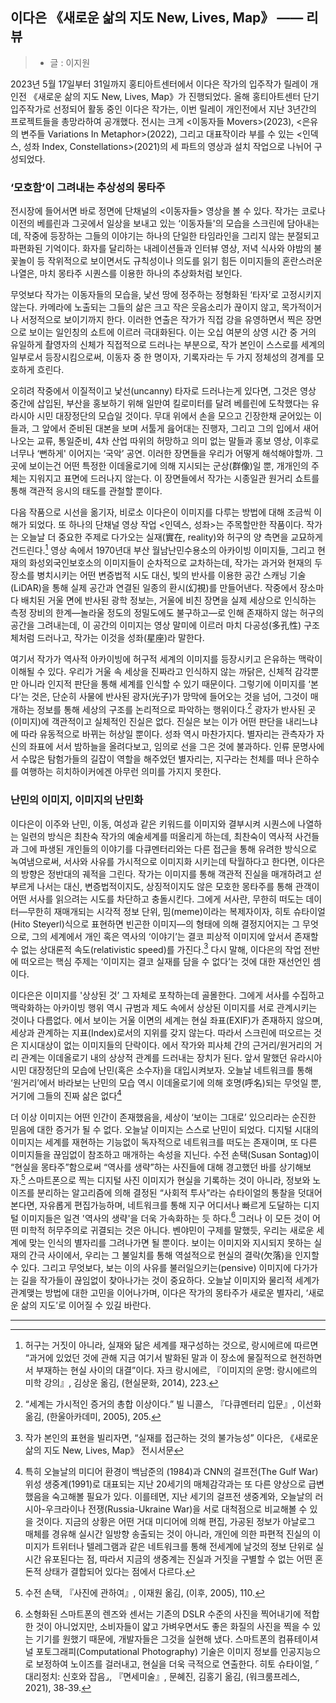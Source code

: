 이다은 《새로운 삶의 지도 New, Lives, Map》 —— 리뷰
---

>- 글 : 이지원


2023년 5월 17일부터 31일까지 홍티아트센터에서 이다은 작가의 입주작가 릴레이 개인전 《새로운 삶의 지도 New, Lives, Map》가 진행되었다. 올해 홍티아트센터 단기 입주작가로 선정되어 활동 중인 이다은 작가는, 이번 릴레이 개인전에서 지난 3년간의 프로젝트들을 총망라하여 공개했다. 전시는 크게 <이동자들 Movers>(2023), <은유의 변주들 Variations In Metaphor>(2022), 그리고 대표작이라 부를 수 있는 <인덱스, 성좌 Index, Constellations>(2021)의 세 파트의 영상과 설치 작업으로 나뉘어 구성되었다.

### **‘모호함’이 그려내는 추상성의 몽타주** 

전시장에 들어서면 바로 정면에 단채널의 <이동자들> 영상을 볼 수 있다. 작가는 코로나 이전의 베를린과 그곳에서 일상을 보내고 있는 ‘이동자들'의 모습을 스크린에 담아내는데, 작중에 등장하는 그들의 이야기는 하나의 단일한 타임라인을 그리지 않는 분절되고 파편화된 기억이다. 화자를 달리하는 내레이션들과 인터뷰 영상, 저녁 식사와 야밤의 불꽃놀이 등 작위적으로 보이면서도 규칙성이나 의도를 읽기 힘든 이미지들의 혼란스러운 나열은, 마치 몽타주 시퀀스를 이용한 하나의 추상화처럼 보인다.

무엇보다 작가는 이동자들의 모습을, 낯선 땅에 정주하는 정형화된 ‘타자’로 고정시키지 않는다. 카메라에 노출되는 그들의 삶은 크고 작은 웃음소리가 끊이지 않고, 목가적이거나 서정적으로 보이기까지 한다. 이러한 연출은 작가가 직접 강을 유영하면서 찍은 장면으로 보이는 일인칭의 쇼트에 이르러 극대화된다. 이는 오십 여분의 상영 시간 중 거의 유일하게 촬영자의 신체가 직접적으로 드러나는 부분으로, 작가 본인이 스스로를 세계의 일부로서 등장시킴으로써, 이동자 중 한 명이자, 기록자라는 두 가지 정체성의 경계를 모호하게 흐린다.

오히려 작중에서 이질적이고 낯선(uncanny) 타자로 드러나는게 있다면, 그것은 영상 중간에 삽입된, 부산을 홍보하기 위해 일만여 킬로미터를 달려 베를린에 도착했다는 유라시아 시민 대장정단의 모습일 것이다. 무대 위에서 손을 모으고 긴장한채 굳어있는 이들과, 그 앞에서 준비된 대본을 보며 서툴게 읊어대는 진행자, 그리고 그의 입에서 새어나오는 교류, 통일준비, 4차 산업 따위의 허망하고 의미 없는 말들과 홍보 영상, 이후로 너무나 ‘뻔하게' 이어지는 ‘국악’ 공연. 이러한 장면들을 우리가 어떻게 해석해야할까. 그곳에 보이는건 어떤 특정한 이데올로기에 의해 지시되는 군상(群像)일 뿐, 개개인의 주체는 지워지고 표면에 드러나지 않는다. 이 장면들에서 작가는 시종일관 원거리 쇼트를 통해 객관적 응시의 태도를 관철할 뿐이다.

다음 작품으로 시선을 옮기자, 비로소 이다은이 이미지를 다루는 방법에 대해 조금씩 이해가 되었다. 또 하나의 단채널 영상 작업 <인덱스, 성좌>는 주목할만한 작품이다. 작가는 오늘날 더 중요한 주제로 다가오는 실재(實在, reality)와 허구의 양 측면을 교묘하게 건드린다.[^1] 영상 속에서 1970년대 부산 월남난민수용소의 아카이빙 이미지들, 그리고 현재의 화성외국인보호소의 이미지들이 순차적으로 교차하는데, 작가는 과거와 현재의 두 장소를 병치시키는 어떤 변증법적 시도 대신, 빛의 반사를 이용한 공간 스캐닝 기술(LiDAR)을 통해 실제 공간과 연결된 일종의 환시(幻視)를 만들어낸다. 작중에서 장소마다 배치된 거울 면에 반사된 광학 정보는, 거울에 비친 장면을 실제 세상으로 인식하는 측정 장비의 한계—놀라울 정도의 정밀도에도 불구하고—로 인해 존재하지 않는 허구의 공간을 그려내는데, 이 공간의 이미지는 영상 말미에 이르러 마치 다공성(多孔性) 구조체처럼 드러나고, 작가는 이것을 성좌(星座)라 말한다.

여기서 작가가 역사적 아카이빙에 허구적 세계의 이미지를 등장시키고 은유하는 맥락이 이해될 수 있다. 우리가 거울 속 세상을 진짜라고 인식하지 않는 까닭은, 신체적 감각뿐만 아니라 인지적 판단을 통해 세계를 인식할 수 있기 때문이다. 그렇기에 이미지를 ‘본다’는 것은, 단순히 사물에 반사된 광자(光子)가 망막에 들어오는 것을 넘어, 그것이 매개하는 정보를 통해 세상의 구조를 논리적으로 파악하는 행위이다.[^2] 광자가 반사된 곳(이미지)에 객관적이고 실체적인 진실은 없다. 진실은 보는 이가 어떤 판단을 내리느냐에 따라 유동적으로 바뀌는 허상일 뿐이다. 성좌 역시 마찬가지다. 별자리는 관측자가 자신의 좌표에 서서 밤하늘을 올려다보고, 임의로 선을 그은 것에 불과하다. 인류 문명사에서 수많은 탐험가들의 길잡이 역할을 해주었던 별자리는, 지구라는 천체를 떠나 은하수를 여행하는 히치하이커에겐 아무런 의미를 가지지 못한다.

### **난민의 이미지, 이미지의 난민화**

이다은이 이주와 난민, 이동, 여성과 같은 키워드를 이미지와 결부시켜 시퀀스에 나열하는 일련의 방식은 최찬숙 작가의 예술세계를 떠올리게 하는데, 최찬숙이 역사적 사건들과 그에 파생된 개인들의 이야기를 다큐멘터리와는 다른 접근을 통해 유려한 방식으로 녹여냄으로써, 서사와 사유를 가시적으로 이미지화 시키는데 탁월하다고 한다면, 이다은의 방향은 정반대의 궤적을 그린다. 작가는 이미지를 통해 객관적 진실을 매개하려고 섣부르게 나서는 대신, 변증법적이지도, 상징적이지도 않은 모호한 몽타주를 통해 관객이 어떤 서사를 읽으려는 시도를 차단하고 충돌시킨다. 그에게 서사란, 무한히 떠도는 데이터—무한히 재매개되는 시각적 정보 단위, 밈(meme)이라는 복제자이자, 히토 슈타이얼(Hito Steyerl)식으로 표현하면 빈곤한 이미지—의 형태에 의해 결정지어지는 그 무엇으로, 그의 세계에서 개인 혹은 역사의 ‘이야기’는 결코 피상적 이미지에 앞서서 존재할 수 없는 상대론적 속도(relativistic speed)를 가진다.[^3] 다시 말해, 이다은의 작업 전반에 떠오르는 핵심 주제는 ‘이미지는 결코 실재를 담을 수 없다’는 것에 대한 재선언인 셈이다.

이다은은 이미지를 '상상된 것’ 그 자체로 포착하는데 골몰한다. 그에게 서사를 수집하고 맥락화하는 아카이빙 행위 역시 규범과 제도 속에서 상상된 이미지를 서로 관계시키는 것이나 다름없다. 에서 보이는 거울 이면의 세계는 현실 좌표(EXIF)가 존재하지 않으며, 세상과 관계하는 지표(Index)로서의 지위를 갖지 않는다. 따라서 스크린에 떠오르는 것은 지시대상이 없는 이미지들의 단락이다. 에서 작가와 피사체 간의 근거리/원거리의 거리 관계는 이데올로기 내의 상상적 관계를 드러내는 장치가 된다. 앞서 말했던 유라시아 시민 대장정단의 모습에 난민(혹은 소수자)을 대입시켜보자. 오늘날 네트워크를 통해 ‘원거리’에서 바라보는 난민의 모습 역시 이데올로기에 의해 호명(呼名)되는 무엇일 뿐, 거기에 그들의 진짜 삶은 없다[^4]

더 이상 이미지는 어떤 인간이 존재했음을, 세상이 ‘보이는 그대로’ 있으리라는 순진한 믿음에 대한 증거가 될 수 없다. 오늘날 이미지는 스스로 난민이 되었다. 디지털 시대의 이미지는 세계를 재현하는 기능없이 독자적으로 네트워크를 떠도는 존재이며, 또 다른 이미지들을 끊임없이 참조하고 매개하는 속성을 지닌다. 수전 손택(Susan Sontag)이 “현실을 몽타주”함으로써 “역사를 생략”하는 사진들에 대해 경고했던 바를 상기해보자.[^5] 스마트폰으로 찍는 디지털 사진 이미지가 현실을 기록하는 것이 아니라, 정보와 노이즈를 분리하는 알고리즘에 의해 결정된 “사회적 투사”라는 슈타이얼의 통찰을 덧대어 본다면, 자유롭게 편집가능하며, 네트워크를 통해 지구 어디서나 빠르게 도달하는 디지털 이미지들은 일견 '역사의 생략'을 더욱 가속화하는 듯 하다.[^6] 그러나 이 모든 것이 어떤 미학적 허무주의로 귀결되는 것은 아니다. 벤야민이 구제를 말했듯, 우리는 새로운 세계에 맞는 인식의 별자리를 그려나가면 될 뿐이다. 보이는 이미지와 지시되지 못하는 실재의 간극 사이에서, 우리는 그 불일치를 통해 역설적으로 현실의 결락(欠落)을 인지할 수 있다. 그리고 무엇보다, 보는 이의 사유를 불러일으키는(pensive) 이미지에 다가가는 길을 작가들이 끊임없이 찾아나가는 것이 중요하다. 오늘날 이미지와 물리적 세계가 관계맺는 방법에 대한 고민을 이어나가며, 이다은 작가의 몽타주가 새로운 별자리, ‘새로운 삶의 지도’로 이어질 수 있길 바란다.

---
[^1]: 허구는 거짓이 아니라, 실재와 닮은 세계를 재구성하는 것으로, 랑시에르에 따르면 “과거에 있었던 것에 관해 지금 여기서 발화된 말과 이 장소에 물질적으로 현전하면서 부재하는 현실 사이의 대결”이다. 자크 랑시에르, 『이미지의 운명: 랑시에르의 미학 강의』, 김상운 옮김, (현실문화, 2014), 223.

[^2]: “세계는 가시적인 증거의 총합 이상이다.” 빌 니콜스, 『다큐멘터리 입문』, 이선화 옮김, (한울아카데미, 2005), 205.
[^3]:  작가 본인의 표현을 빌리자면, “실재를 접근하는 것의 불가능성” 이다은, 《새로운 삶의 지도 New, Lives, Map》 전시서문
[^4]:  특히 오늘날의 미디어 환경이 백남준의 (1984)과 CNN의 걸프전(The Gulf War) 위성 생중계(1991)로 대표되는 지난 20세기의 매체감각과는 또 다른 양상으로 급변했음을 숙고해볼 필요가 있다. 이를테면, 지난 세기의 걸프전 생중계와, 오늘날의 러시아-우크라이나 전쟁(Russia-Ukraine War)을 서로 대척점으로 비교해볼 수 있을 것이다. 지금의 상황은 어떤 거대 미디어에 의해 편집, 가공된 정보가 아날로그 매체를 경유해 실시간 일방향 송출되는 것이 아니라, 개인에 의한 파편적 진실의 이미지가 트위터나 텔레그램과 같은 네트워크를 통해 전세계에 날것의 정보 단위로 실시간 유포된다는 점, 따라서 지금의 생중계는 진실과 거짓을 구별할 수 없는 어떤 혼돈적 상태가 결합되어 있다는 점에서 다르다.
[^5]:  수전 손택, 『사진에 관하여』, 이재원 옮김, (이후, 2005), 110.
[^6]:  소형화된 스마트폰의 렌즈와 센서는 기존의 DSLR 수준의 사진을 찍어내기에 적합한 것이 아니었지만, 소비자들이 얇고 가벼우면서도 좋은 화질의 사진을 찍을 수 있는 기기를 원했기 때문에, 개발자들은 그것을 실현해 냈다. 스마트폰의 컴퓨테이셔널 포토그래피(Computational Photography) 기술은 이미지 정보를 인공지능으로 보정하여 노이즈를 걸러내고, 현실을 더욱 극적으로 연출한다. 히토 슈타이얼, ⌜대리정치: 신호와 잡음⌟, 『면세미술』, 문혜진, 김홍기 옮김, (워크룸프레스, 2021), 38-39.
